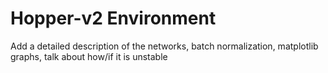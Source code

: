 # Hopper-v2 Environment
Add a detailed description of the networks, batch normalization, matplotlib graphs, talk about how/if it is unstable 
